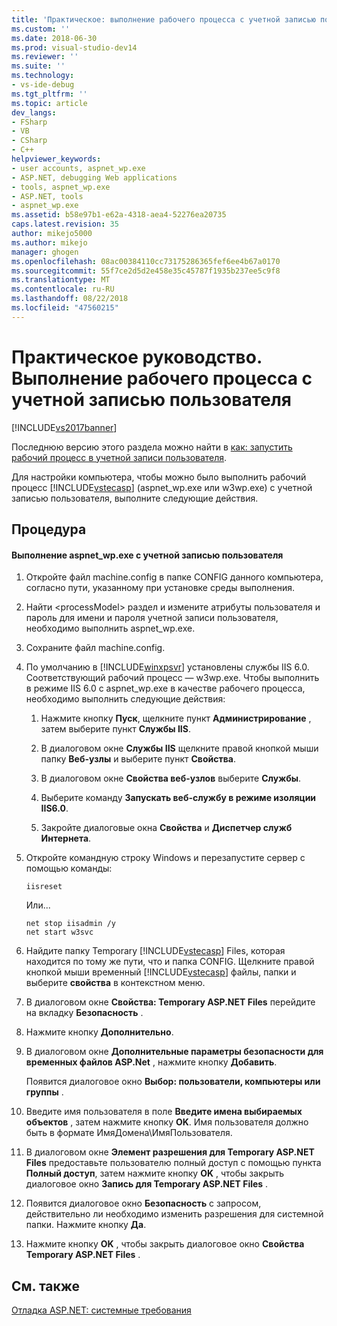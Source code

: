 ```yaml
---
title: 'Практическое: выполнение рабочего процесса с учетной записью пользователя | Документация Майкрософт'
ms.custom: ''
ms.date: 2018-06-30
ms.prod: visual-studio-dev14
ms.reviewer: ''
ms.suite: ''
ms.technology:
- vs-ide-debug
ms.tgt_pltfrm: ''
ms.topic: article
dev_langs:
- FSharp
- VB
- CSharp
- C++
helpviewer_keywords:
- user accounts, aspnet_wp.exe
- ASP.NET, debugging Web applications
- tools, aspnet_wp.exe
- ASP.NET, tools
- aspnet_wp.exe
ms.assetid: b58e97b1-e62a-4318-aea4-52276ea20735
caps.latest.revision: 35
author: mikejo5000
ms.author: mikejo
manager: ghogen
ms.openlocfilehash: 08ac00384110cc73175286365fef6ee4b67a0170
ms.sourcegitcommit: 55f7ce2d5d2e458e35c45787f1935b237ee5c9f8
ms.translationtype: MT
ms.contentlocale: ru-RU
ms.lasthandoff: 08/22/2018
ms.locfileid: "47560215"
---
```

# <a name="how-to-run-the-worker-process-under-a-user-account"></a>Практическое руководство. Выполнение рабочего процесса с учетной записью пользователя
[!INCLUDE[vs2017banner](../includes/vs2017banner.md)]

Последнюю версию этого раздела можно найти в [как: запустить рабочий процесс в учетной записи пользователя](https://docs.microsoft.com/visualstudio/debugger/how-to-run-the-worker-process-under-a-user-account).  
  
Для настройки компьютера, чтобы можно было выполнить рабочий процесс [!INCLUDE[vstecasp](../includes/vstecasp-md.md)] (aspnet_wp.exe или w3wp.exe) с учетной записью пользователя, выполните следующие действия.  
  
## <a name="procedure"></a>Процедура  
  
#### <a name="to-run-aspnetwpexe-under-a-user-account"></a>Выполнение aspnet_wp.exe с учетной записью пользователя  
  
1.  Откройте файл machine.config в папке CONFIG данного компьютера, согласно пути, указанному при установке среды выполнения.  
  
2.  Найти &lt;processModel&gt; раздел и измените атрибуты пользователя и пароль для имени и пароля учетной записи пользователя, необходимо выполнить aspnet_wp.exe.  
  
3.  Сохраните файл machine.config.  
  
4.  По умолчанию в [!INCLUDE[winxpsvr](../includes/winxpsvr-md.md)] установлены службы IIS 6.0. Соответствующий рабочий процесс — w3wp.exe. Чтобы выполнить в режиме IIS 6.0 с aspnet_wp.exe в качестве рабочего процесса, необходимо выполнить следующие действия:  
  
    1.  Нажмите кнопку **Пуск**, щелкните пункт **Администрирование** , затем выберите пункт **Службы IIS**.  
  
    2.  В диалоговом окне **Службы IIS** щелкните правой кнопкой мыши папку **Веб-узлы** и выберите пункт **Свойства**.  
  
    3.  В диалоговом окне **Свойства веб-узлов** выберите **Службы**.  
  
    4.  Выберите команду **Запускать веб-службу в режиме изоляции IIS6.0**.  
  
    5.  Закройте диалоговые окна **Свойства** и **Диспетчер служб Интернета**.  
  
5.  Откройте командную строку Windows и перезапустите сервер с помощью команды:  
  
    ```  
    iisreset  
    ```  
    Или...  
  
    ```  
    net stop iisadmin /y  
    net start w3svc  
    ```  
  
6.  Найдите папку Temporary [!INCLUDE[vstecasp](../includes/vstecasp-md.md)] Files, которая находится по тому же пути, что и папка CONFIG. Щелкните правой кнопкой мыши временный [!INCLUDE[vstecasp](../includes/vstecasp-md.md)] файлы, папки и выберите **свойства** в контекстном меню.  
  
7.  В диалоговом окне **Свойства: Temporary ASP.NET Files** перейдите на вкладку **Безопасность** .  
  
8.  Нажмите кнопку **Дополнительно**.  
  
9. В диалоговом окне **Дополнительные параметры безопасности для временных файлов ASP.Net** , нажмите кнопку **Добавить**.  
  
    Появится диалоговое окно **Выбор: пользователи, компьютеры или группы** .  
  
10. Введите имя пользователя в поле **Введите имена выбираемых объектов** , затем нажмите кнопку **OK**. Имя пользователя должно быть в формате ИмяДомена\ИмяПользователя.  
  
11. В диалоговом окне **Элемент разрешения для Temporary ASP.NET Files** предоставьте пользователю полный доступ с помощью пункта **Полный доступ**, затем нажмите кнопку **OK** , чтобы закрыть диалоговое окно **Запись для Temporary ASP.NET Files** .  
  
12. Появится диалоговое окно **Безопасность** с запросом, действительно ли необходимо изменить разрешения для системной папки. Нажмите кнопку **Да**.  
  
13. Нажмите кнопку **OK** , чтобы закрыть диалоговое окно **Свойства Temporary ASP.NET Files** .  
  
## <a name="see-also"></a>См. также  
[Отладка ASP.NET: системные требования](../debugger/aspnet-debugging-system-requirements.md)  
  




